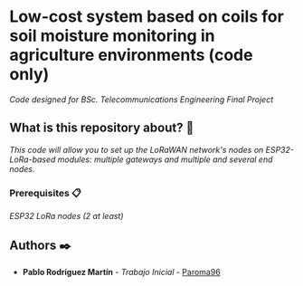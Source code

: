 

# Low-cost system based on coils for soil moisture monitoring in agriculture environments (code only)

_Code designed for  BSc. Telecommunications Engineering Final Project_


## What is this repository about? 🚀

_This code will allow you to set up the LoRaWAN network's nodes on ESP32-LoRa-based modules: multiple gateways and multiple and several end nodes._



### Prerequisites 📋

_ESP32 LoRa nodes (2 at least)_



## Authors ✒️


* **Pablo Rodríguez Martín** - *Trabajo Inicial* - [Paroma96](https://github.com/paroma96)

